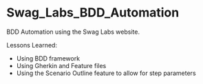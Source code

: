# Swag_Labs_BDD_Automation
BDD Automation using the Swag Labs website.

Lessons Learned:
- Using BDD framework
- Using Gherkin and Feature files
- Using the Scenario Outline feature to allow for step parameters
